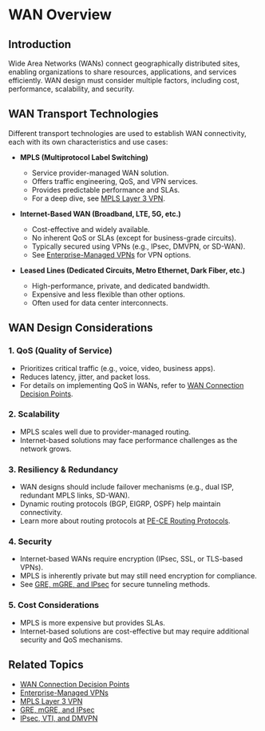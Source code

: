 # WAN Overview

## Introduction
Wide Area Networks (WANs) connect geographically distributed sites, enabling organizations to share resources, applications, and services efficiently. WAN design must consider multiple factors, including cost, performance, scalability, and security.

## WAN Transport Technologies
Different transport technologies are used to establish WAN connectivity, each with its own characteristics and use cases:

- **MPLS (Multiprotocol Label Switching)**
  - Service provider-managed WAN solution.
  - Offers traffic engineering, QoS, and VPN services.
  - Provides predictable performance and SLAs.
  - For a deep dive, see [MPLS Layer 3 VPN](./mpls-layer3-vpn.md).

- **Internet-Based WAN (Broadband, LTE, 5G, etc.)**
  - Cost-effective and widely available.
  - No inherent QoS or SLAs (except for business-grade circuits).
  - Typically secured using VPNs (e.g., IPsec, DMVPN, or SD-WAN).
  - See [Enterprise-Managed VPNs](./enterprise-managed-vpns.md) for VPN options.

- **Leased Lines (Dedicated Circuits, Metro Ethernet, Dark Fiber, etc.)**
  - High-performance, private, and dedicated bandwidth.
  - Expensive and less flexible than other options.
  - Often used for data center interconnects.

## WAN Design Considerations

### **1. QoS (Quality of Service)**
- Prioritizes critical traffic (e.g., voice, video, business apps).
- Reduces latency, jitter, and packet loss.
- For details on implementing QoS in WANs, refer to [WAN Connection Decision Points](./wan-connection-decision-points.md).

### **2. Scalability**
- MPLS scales well due to provider-managed routing.
- Internet-based solutions may face performance challenges as the network grows.

### **3. Resiliency & Redundancy**
- WAN designs should include failover mechanisms (e.g., dual ISP, redundant MPLS links, SD-WAN).
- Dynamic routing protocols (BGP, EIGRP, OSPF) help maintain connectivity.
- Learn more about routing protocols at [PE-CE Routing Protocols](./mpls-layer3-vpn.md).

### **4. Security**
- Internet-based WANs require encryption (IPsec, SSL, or TLS-based VPNs).
- MPLS is inherently private but may still need encryption for compliance.
- See [GRE, mGRE, and IPsec](./gre-mgre-ipsec.md) for secure tunneling methods.

### **5. Cost Considerations**
- MPLS is more expensive but provides SLAs.
- Internet-based solutions are cost-effective but may require additional security and QoS mechanisms.

## Related Topics
- [WAN Connection Decision Points](./wan-connection-decision-points.md)
- [Enterprise-Managed VPNs](./enterprise-managed-vpns.md)
- [MPLS Layer 3 VPN](./mpls-layer3-vpn.md)
- [GRE, mGRE, and IPsec](./gre-mgre-ipsec.md)
- [IPsec, VTI, and DMVPN](./ipsec-vti-dmvpn.md)

